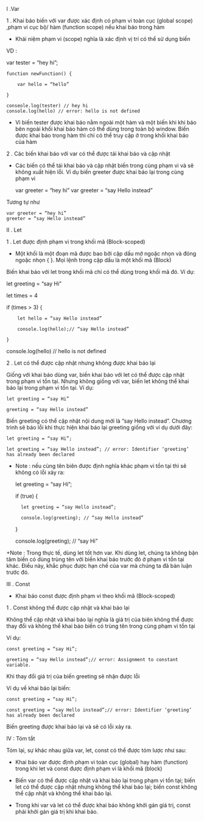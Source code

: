
I .Var

1 .  Khai báo biến với var được xác định có phạm vi toàn cục (global scope) ,phạm vi cục bộ/ hàm (function scope) nếu khai báo trong hàm

- Khái niệm phạm vi (scope) nghĩa là xác định vị trí có thể sử dụng biến

VD : 

var tester = “hey hi”;

    function newFunction() {

        var hello = “hello”

    }
    
    conseole.log(tester) // hey hi
    console.log(hello) // error: hello is not defined

- Vì biến tester được khai báo  nằm ngoài một hàm và một biến khi khi báo bên ngoài khối khai báo hàm có thể dùng trong toàn bộ window. Biến được khai báo trong hàm thì chỉ có thể truy cập ở trong khối khai báo của hàm

2 . Các biến khai báo với var có thể được tái khai báo và cập nhật

- Các biến có thể tái khai báo và cập nhật biến trong cùng phạm vi và sẽ không xuất hiện lỗi. Ví dụ biến greeter được khai báo lại trong cùng phạm vi

    var greeter = “hey hi”
    var greeter = “say Hello instead”

Tương tự như

    var greeter = “hey hi”
    greeter = “say Hello instead”


II . Let

1 . Let được định phạm vi trong khối mã (Block-scoped)

+ Một khối là một đoạn mã được bao bởi cặp dấu mở ngoặc nhọn và đóng ngoặc nhọn { }. Mọi lệnh trong cặp dấu là một khối mã (Block)

Biến khai báo với let trong khối mã chỉ có thể dùng trong khối mã đó. Ví dụ:

   let greeting = “say Hi”

   let times = 4

   if (times > 3) {

        let hello = “say Hello instead”

        console.log(hello);// “say Hello instead”

    }

   console.log(hello) // hello is not defined

2 . Let có thể được cập nhật nhưng không được khai báo lại

Giống với khai báo dùng var, biến khai báo với let có thể được cập nhật trong phạm vi tồn tại. Nhưng không giống với var, biến let không thể khai báo lại trong phạm vi tồn tại. Ví dụ:

    let greeting = “say Hi”

    greeting = “say Hello instead”

Biến greeting có thể cập nhật nội dung mới là “say Hello instead”. Chương trình sẽ báo lỗi khi thực hiện khai báo lại greeting giống với ví dụ dưới đây:

    let greeting = “say Hi”;

    let greeting = “say Hello instead”; // error: Identifier ‘greeting’ has already been declared

+ Note :  nếu cùng tên biên được định nghĩa khác phạm vi tồn tại thì sẽ không có lỗi xảy ra:

    let greeting = “say Hi”;

    if (true) {

        let greeting = “say Hello instead”;

        console.log(greeting); // “say Hello instead”

    }

    console.log(greeting); // “say Hi”

+Note  :  Trong thực tế, dùng let tốt hơn var. Khi dùng let, chúng ta không bận tâm biến có dùng trùng tên với biến khai báo trước đó ở phạm vi tồn tại khác. Điều này, khắc phục được hạn chế của var mà chúng ta đã bàn luận trước đó.

III . Const

- Khai báo const được định phạm vi theo khối mã (Block-scoped)

1 . Const không thể được cập nhật và khai báo lại

Không thể cập nhật và khai báo lại nghĩa là giá trị của biên không thể được thay đổi và không thể khai báo biến có trùng tên trong cùng phạm vi tồn tại

Ví dụ:

    const greeting = “say Hi”;

    greeting = “say Hello instead”;// error: Assignment to constant variable.

Khi thay đổi giá trị của biến greeting sẽ nhận được lỗi

Ví dụ về khai báo lại biến:

    const greeting = “say Hi”;

    const greeting = “say Hello instead”;// error: Identifier ‘greeting’ has already been declared

Biến greeting được khai báo lại và sẽ có lỗi xảy ra.


IV : Tóm tắt

Tóm lại, sự khác nhau giữa var, let, const có thể được tóm lược như sau:

+ Khai báo var được định phạm vi toàn cục (global) hay hàm (function) trong khi let và const được định phạm vi là khối mã (block)

+ Biến var có thể được cập nhật và khai báo lại trong phạm vi tồn tại; biến let có thể được cập nhật nhưng không thể khai báo lại; biến const không thể cập nhật và không thể khai báo lại.

+ Trong khi var và let có thể được khai báo không khởi gán giá trị, const phải khởi gán giá trị khi khai báo.
